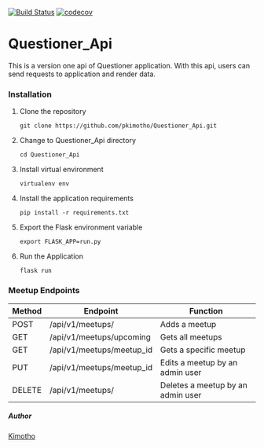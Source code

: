 
[![Build Status](https://travis-ci.org/pkimotho/Questioner_Api.svg?branch=)](https://travis-ci.org/pkimotho/Questioner_Api) [![codecov](https://codecov.io/gh/pkimotho/Questioner_Api/branch/develop/graph/badge.svg)](https://codecov.io/gh/pkimotho/Questioner_Api)

# Questioner_Api
This is a version one api of Questioner application. With this api, users can send requests to application and render data.
### Installation

1. Clone the repository

    `git clone https://github.com/pkimotho/Questioner_Api.git`

2. Change to Questioner_Api directory

    `cd Questioner_Api`

3. Install virtual environment

    `virtualenv env`

4. Install the application requirements

    `pip install -r requirements.txt`

5. Export the Flask environment variable

    `export FLASK_APP=run.py`

6. Run the Application

    `flask run`

### Meetup Endpoints

| Method | Endpoint | Function |
| --- | --- | --- |
| POST | /api/v1/meetups/ | Adds a meetup |
| GET | /api/v1/meetups/upcoming | Gets all meetups |
| GET | /api/v1/meetups/meetup_id | Gets a specific meetup |
| PUT | /api/v1/meetups/meetup_id | Edits a meetup by an admin user |
| DELETE| /api/v1/meetups/ | Deletes a meetup by an admin user |


##### Author

[Kimotho](https://github.com/pkimotho)